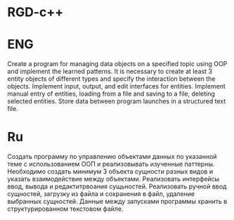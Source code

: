 # RGD-c++
# ENG
Create a program for managing data objects on a specified topic using OOP and implement the learned patterns. It is necessary to create at least 3 entity objects of different types and specify the interaction between the objects. Implement input, output, and edit interfaces for entities. Implement manual entry of entities, loading from a file and saving to a file, deleting selected entities. Store data between program launches in a structured text file.

# Ru
Создать программу по управлению объектами данных по указанной теме с  использованием ООП и реализовывать изученные паттерны. 
Необходимо создать минимум 3 объекта сущности разных видов и указать взаимодействие между объектами. Реализовать интерфейсы ввод, вывода и редактитрвоания сущьностей.  Реализовать ручной ввод сущностей, загрузку из файла и сохранения в файл, удаление выбранных сущностей.
Данные между запусками программы хранить в структурированном текстовом файле. 
